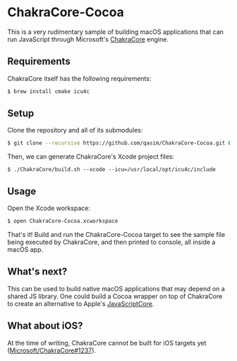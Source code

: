 # ChakraCore-Cocoa

This is a very rudimentary sample of building macOS applications that can run JavaScript through Microsoft's [ChakraCore](https://github.com/Microsoft/ChakraCore) engine.

## Requirements

ChakraCore itself has the following requirements:

```bash
$ brew install cmake icu4c
```

## Setup

Clone the repository and all of its submodules:

```bash
$ git clone --recursive https://github.com/qasim/ChakraCore-Cocoa.git && cd ChakraCore-Cocoa
```

Then, we can generate ChakraCore's Xcode project files:

```
$ ./ChakraCore/build.sh --xcode --icu=/usr/local/opt/icu4c/include
```

## Usage

Open the Xcode workspace:

```bash
$ open ChakraCore-Cocoa.xcworkspace
```

That's it! Build and run the ChakraCore-Cocoa target to see the sample file being executed by ChakraCore, and then printed to console, all inside a macOS app.

## What's next?

This can be used to build native macOS applications that may depend on a shared JS library. One could build a Cocoa wrapper on top of ChakraCore to create an alternative to Apple's [JavaScriptCore](https://developer.apple.com/reference/javascriptcore).

## What about iOS?

At the time of writing, ChakraCore cannot be built for iOS targets yet ([Microsoft/ChakraCore#1237](https://github.com/Microsoft/ChakraCore/issues/1237#issuecomment-243270937)).

